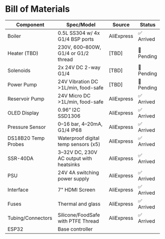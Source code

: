 # Bill of Materials

| Component            | Spec/Model                            | Source        | Status     |
|---------------------|----------------------------------------|---------------|------------|
| Boiler              | 0.5L SS304 w/ 4x G1/4 BSP ports        | AliExpress    | ✅ Arrived |
| Heater (TBD)        | 230V, 600–800W, G1/4 or G1/2 thread    | [TBD]         | 🔄 Pending |
| Solenoids           | 2x 24V DC 2-way G1/4                   | [TBD]         | 🔄 Pending |
| Power Pump          | 24V Vibration DC >1L/min, food-safe    | [TBD]         | 🔄 Pending |
| Reservoir Pump      | 24V Micro DC >1L/min, food-safe        | AliExpress    | ✅ Arrived |
| OLED Display        | 0.96” I2C SSD1306                      | AliExpress    | ✅ Arrived |
| Pressure Sensor     | 0–16 bar, 4–20mA, G1/4 IP68            | AliExpress    | ✅ Arrived |
| DS18B20 Temp Probes | Waterproof digital temp sensors (x5)   | AliExpress    | ✅ Arrived |
| SSR-40DA            | 3–32V DC, 230V AC output with heatsinks| AliExpress    | ✅ Arrived |
| PSU                 | 24V 4A switching power supply          | AliExpress    | ✅ Arrived |
| Interface           | 7" HDMI Screen                         | AliExpress    | ✅ Arrived |
| Fuses               | Thermal and glass                      | AliExpress    | ✅ Arrived |
| Tubing/Connectors   | Silicone/FoodSafe with PTFE Thread     | AliExpress    | ✅ Arrived |
| ESP32               | Base controller     
